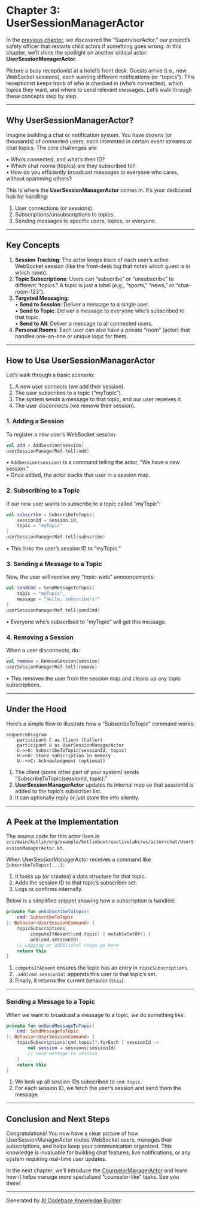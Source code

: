# Chapter 3: UserSessionManagerActor

In the [previous chapter](02_supervisoractor.md), we discovered the “SupervisorActor,” our project’s safety officer that restarts child actors if something goes wrong. In this chapter, we’ll shine the spotlight on another critical actor: **UserSessionManagerActor**.

Picture a busy receptionist at a hotel’s front desk. Guests arrive (i.e., new WebSocket sessions), each wanting different notifications (or “topics”). This receptionist keeps track of who is checked in (who’s connected), which topics they want, and where to send relevant messages. Let’s walk through these concepts step by step.

---

## Why UserSessionManagerActor?

Imagine building a chat or notification system. You have dozens (or thousands) of connected users, each interested in certain event streams or chat topics. The core challenges are:

• Who’s connected, and what’s their ID?  
• Which chat rooms (topics) are they subscribed to?  
• How do you efficiently broadcast messages to everyone who cares, without spamming others?

This is where the **UserSessionManagerActor** comes in. It’s your dedicated hub for handling:

1. User connections (or sessions).  
2. Subscriptions/unsubscriptions to topics.  
3. Sending messages to specific users, topics, or everyone.

---

## Key Concepts

1. **Session Tracking**: The actor keeps track of each user’s active WebSocket session (like the front-desk log that notes which guest is in which room).  
2. **Topic Subscriptions**: Users can “subscribe” or “unsubscribe” to different “topics.” A topic is just a label (e.g., “sports,” “news,” or “chat-room-123”).  
3. **Targeted Messaging**:  
   • **Send to Session**: Deliver a message to a single user.  
   • **Send to Topic**: Deliver a message to everyone who’s subscribed to that topic.  
   • **Send to All**: Deliver a message to all connected users.  
4. **Personal Rooms**: Each user can also have a private “room” (actor) that handles one-on-one or unique logic for them.

---

## How to Use UserSessionManagerActor

Let’s walk through a basic scenario:  
1. A new user connects (we add their session).  
2. The user subscribes to a topic (“myTopic”).  
3. The system sends a message to that topic, and our user receives it.  
4. The user disconnects (we remove their session).

### 1. Adding a Session
To register a new user’s WebSocket session:

```kotlin
val add = AddSession(session)
userSessionManagerRef.tell(add)
```
• `AddSession(session)` is a command telling the actor, “We have a new session.”  
• Once added, the actor tracks that user in a session map.  

### 2. Subscribing to a Topic
If our new user wants to subscribe to a topic called “myTopic”:

```kotlin
val subscribe = SubscribeToTopic(
    sessionId = session.id,
    topic = "myTopic"
)
userSessionManagerRef.tell(subscribe)
```
• This links the user’s session ID to “myTopic.”  

### 3. Sending a Message to a Topic
Now, the user will receive any “topic-wide” announcements:

```kotlin
val sendCmd = SendMessageToTopic(
    topic = "myTopic",
    message = "Hello, subscribers!"
)
userSessionManagerRef.tell(sendCmd)
```
• Everyone who’s subscribed to “myTopic” will get this message.  

### 4. Removing a Session  
When a user disconnects, do:

```kotlin
val remove = RemoveSession(session)
userSessionManagerRef.tell(remove)
```
• This removes the user from the session map and cleans up any topic subscriptions.

---

## Under the Hood

Here’s a simple flow to illustrate how a “SubscribeToTopic” command works:

```mermaid
sequenceDiagram
    participant C as Client (Caller)
    participant U as UserSessionManagerActor
    C->>U: SubscribeToTopic(sessionId, topic)
    U->>U: Store subscription in memory
    U-->>C: Acknowledgment (optional)
```

1. The client (some other part of your system) sends “SubscribeToTopic(sessionId, topic).”  
2. **UserSessionManagerActor** updates its internal map so that sessionId is added to the topic’s subscriber list.  
3. It can optionally reply or just store the info silently.  

---

## A Peek at the Implementation

The source code for this actor lives in  
`src/main/kotlin/org/example/kotlinbootreactivelabs/ws/actor/chat/UserSessionManagerActor.kt`.

When UserSessionManagerActor receives a command like `SubscribeToTopic(...):`
1. It looks up (or creates) a data structure for that topic.  
2. Adds the session ID to that topic’s subscriber set.  
3. Logs or confirms internally.

Below is a simplified snippet showing how a subscription is handled:

```kotlin
private fun onSubscribeToTopic(
    cmd: SubscribeToTopic
): Behavior<UserSessionCommand> {
    topicSubscriptions
        .computeIfAbsent(cmd.topic) { mutableSetOf() }
        .add(cmd.sessionId)
    // Logging or additional steps go here
    return this
}
```
1. `computeIfAbsent` ensures the topic has an entry in `topicSubscriptions`.  
2. `.add(cmd.sessionId)` appends this user to that topic’s set.  
3. Finally, it returns the current behavior (`this`).

---

### Sending a Message to a Topic

When we want to broadcast a message to a topic, we do something like:

```kotlin
private fun onSendMessageToTopic(
    cmd: SendMessageToTopic
): Behavior<UserSessionCommand> {
    topicSubscriptions[cmd.topic]?.forEach { sessionId ->
        val session = sessions[sessionId]
        // send message to session
    }
    return this
}
```

1. We look up all session IDs subscribed to `cmd.topic`.  
2. For each session ID, we fetch the user’s session and send them the message.  

---

## Conclusion and Next Steps

Congratulations! You now have a clear picture of how UserSessionManagerActor routes WebSocket users, manages their subscriptions, and helps keep your communication organized. This knowledge is invaluable for building chat features, live notifications, or any system requiring real-time user updates.

In the next chapter, we’ll introduce the [CounselorManagerActor](04_counselormanageractor.md) and learn how it helps manage more specialized “counselor-like” tasks. See you there!

---

Generated by [AI Codebase Knowledge Builder](https://github.com/The-Pocket/Tutorial-Codebase-Knowledge)